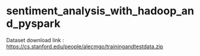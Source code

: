 # sentiment_analysis_with_hadoop_and_pyspark

Dataset download link : https://cs.stanford.edu/people/alecmgo/trainingandtestdata.zip
